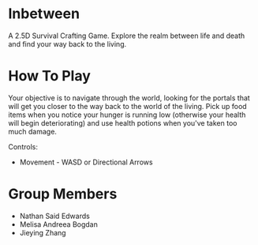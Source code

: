 # Inbetween
A 2.5D Survival Crafting Game. Explore the realm between life and death and find your way back to the living.

# How To Play
Your objective is to navigate through the world, looking for the portals that will get you closer to the way back to the world of the living. Pick up food items when you notice your hunger is running low (otherwise your health will begin deteriorating) and use health potions when you've taken too much damage.

Controls:
 - Movement - WASD or Directional Arrows

# Group Members
- Nathan Said Edwards
- Melisa Andreea Bogdan
- Jieying Zhang
